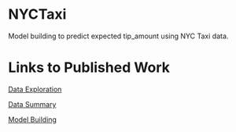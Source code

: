 # NYCTaxi
Model building to predict expected tip_amount using NYC Taxi data.

# Links to Published Work
[Data Exploration](https://htmlpreview.github.io/?https://github.com/kimp321/NYCTaxi/blob/master/dataExploration.html)

[Data Summary](https://htmlpreview.github.io/?https://github.com/kimp321/NYCTaxi/blob/master/dataSummary.html)

[Model Building](https://github.com/kimp32https://github.com/kimp321/NYCTaxi/blob/master/modelBuilding.html1/NYCTaxi/blob/master/dataSummary.html)
